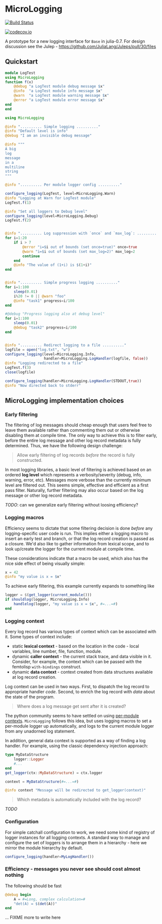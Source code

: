 # MicroLogging

[![Build Status](https://travis-ci.org/c42f/MicroLogging.jl.svg?branch=master)](https://travis-ci.org/c42f/MicroLogging.jl)

[![codecov.io](http://codecov.io/github/c42f/MicroLogging.jl/coverage.svg?branch=master)](http://codecov.io/github/c42f/MicroLogging.jl?branch=master)

A prototype for a new logging interface for `Base` in julia-0.7.  For design
discussion see the Julep - https://github.com/JuliaLang/Juleps/pull/30/files


## Quickstart

```julia
module LogTest
using MicroLogging
function f(x)
    @debug "a LogTest module debug message $x"
    @info  "a LogTest module info message $x"
    @warn  "a LogTest module warning message $x"
    @error "a LogTest module error message $x"
end
end

using MicroLogging

@info ".......... Simple logging .........."
@info "Default level is info"
@debug "I am an invisible debug message"

@info """
A big
log
message
in a
multiline
string
"""

@info ".......... Per module logger config .........."

configure_logging(LogTest, level=MicroLogging.Warn)
@info "Logging at Warn for LogTest module"
LogTest.f(1)

@info "Set all loggers to Debug level"
configure_logging(level=MicroLogging.Debug)
LogTest.f(2)


@info ".......... Log suppression with `once` and `max_log`: .........."
for i=1:20
    if i > 7
        @error "i=$i out of bounds (set once=true)" once=true
        @warn "i=$i out of bounds (set max_log=2)" max_log=2
        continue
    end
    @info "The value of (1+i) is $(1+i)"
end


@info ".......... Simple progress logging .........."
for i=1:100
    sleep(0.01)
    i%20 != 0 || @warn "foo"
    @info "task1" progress=i/100
end

#@debug "Progress logging also at debug level"
for i=1:100
    sleep(0.01)
    @debug "task2" progress=i/100
end


@info ".......... Redirect logging to a file .........."
logfile = open("log.txt", "w")
configure_logging(level=MicroLogging.Info,
                  handler=MicroLogging.LogHandler(logfile, false))
@info "Logging redirected to a file"
LogTest.f(3)
close(logfile)

configure_logging(handler=MicroLogging.LogHandler(STDOUT,true))
@info "Now directed back to stderr"
```


## MicroLogging implementation choices

### Early filtering

The filtering of log messages should cheap enough that users feel free to leave
them available rather than commenting them out or otherwise disabling them at
compile time. The only way to achieve this is to filter early, before the
entire log message and other log record metadata is fully determined. Thus, we
have the following design challenge:

> Allow early filtering of log records *before* the record is fully constructed.

In most logging libraries, a basic level of filtering is achieved based on an
ordered **log level** which represents a verbosity/severity (debug, info,
warning, error, etc).  Messages more verbose than the currently minimum level
are filtered out.  This seems simple, effective and efficient as a first pass
filter. Naturally, further filtering may also occur based on the log message or
other log record metadata.

*TODO*: can we generalize early filtering without loosing efficiency?


### Logging macros

Efficiency seems to dictate that some filtering decision is done *before* any
logging-specific user code is run. This implies either a logging macro to insert
an early test and branch, or that the log record creation is passed as a
closure. We'd also like to gather information from lexical scope, and to look
up/create the logger for the current module at compile time.

These considerations indicate that a macro be used, which also has the nice side
effect of being visually simple:

```julia
x = 42
@info "my value is x = $x"
```

To achieve early filtering, this example currently expands to something like

```julia
logger = $(get_logger(current_module()))
if shouldlog(logger, MicroLogging.Info)
    handlelog(logger, "my value is x = $x", #=...=#)
end
```

### Logging context

Every log record has various types of context which can be associated with it.
Some types of context include:

* static **lexical context** - based on the location in the code - local
    variables, line number, file, function, module.
* dynamic **caller context** - the current stack trace, and data visible in
    it. Consider, for example, the context which can be passed with the
    femtolisp `with-bindings` construct.
* dynamic **data context** - context created from data structures available at
    log record creation.

Log context can be used in two ways.  First, to dispatch the log record to
appropriate handler *code*.  Second, to enrich the log record with *data* about
the state of the program.

> Where does a log message get sent after it is created?

The python community seems to have settled on using
[per-module contexts](https://docs.python.org/3/library/logging.html#logger-objects).
`MicroLogging` follows this idea, but uses logging macros to set a per-module
logger up automatically, and logs to the current module logger from any
unadorned log statement.

In addition, general data context is supported as a way of finding a log
handler.  For example, using the classic dependency injection approach:

```julia
type MyDataStructure
    logger::Logger
    #...
end
get_logger(ctx::MyDataStructure) = ctx.logger

context = MyDataStructure(#=...=#)

@info context "Message will be redirected to get_logger(context)"
```

> Which metadata is automatically included with the log record?

*TODO*

### Configuration

For simple catchall configuration to work, we need some kind of registry of
logger instances for all logging contexts. A standard way to manage and
configure the set of loggers is to arrange them in a hierarchy - here we mirror
the module hierarchy by default.

```julia
configure_logging(handler=MyLogHandler())
```

### Efficiency - messages you never see should cost almost nothing

The following should be fast

```julia
@debug begin
    A = #=Long, complex calculation=#
    "det(A) = $(det(A))"
end
```

... FIXME more to write here

